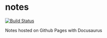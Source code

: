 # notes

[![Build Status](https://travis-ci.org/liuzhenqi77/notes.svg?branch=master)](https://travis-ci.org/liuzhenqi77/notes)

Notes hosted on Github Pages with Docusaurus

